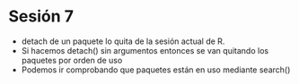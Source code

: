 # Sesión 7

- detach de un paquete lo quita de la sesión actual de R.
- Si hacemos detach() sin argumentos entonces se van quitando los paquetes por orden de uso
- Podemos ir comprobando que paquetes están en uso mediante search()